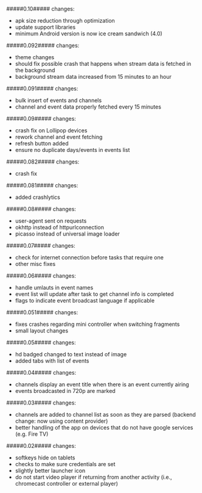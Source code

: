 #####0.10#####
changes:
 - apk size reduction through optimization
 - update support libraries
 - minimum Android version is now ice cream sandwich (4.0)

#####0.092#####
changes:

 - theme changes
 - should fix possible crash that happens when stream data is fetched in the background
 - background stream data increased from 15 minutes to an hour

#####0.091#####
changes:

- bulk insert of events and channels
- channel and event data properly fetched every 15 minutes

#####0.09#####
changes:

 - crash fix on Lollipop devices
 - rework channel and event fetching
 - refresh button added
 - ensure no duplicate days/events in events list

#####0.082#####
changes:

 - crash fix

#####0.081#####
changes:

 - added crashlytics

#####0.08#####
changes:

 - user-agent sent on requests
 - okhttp instead of httpurlconnection
 - picasso instead of universal image loader

#####0.07#####
changes:

 - check for internet connection before tasks that require one
 - other misc fixes

#####0.06#####
changes:

 - handle umlauts in event names
 - event list will update after task to get channel info is completed
 - flags to indicate event broadcast language if applicable

#####0.051#####
changes:

 - fixes crashes regarding mini controller when switching fragments
 - small layout changes

#####0.05#####
changes:

 - hd badged changed to text instead of image
 - added tabs with list of events

#####0.04#####
changes:

 - channels display an event title when there is an event currently airing
 - events broadcasted in 720p are marked

#####0.03#####
changes:

 - channels are added to channel list as soon as they are parsed (backend change: now using content provider)
 - better handling of the app on devices that do not have google services (e.g. Fire TV)

#####0.02#####
changes:

 - softkeys hide on tablets
 - checks to make sure credentials are set
 - slightly better launcher icon
 - do not start video player if returning from another activity (i.e., chromecast controller or external player)

